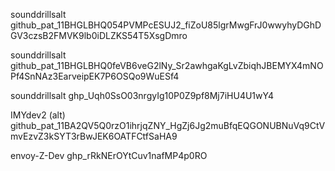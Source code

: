 sounddrillsalt
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

sounddrillsalt
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

sounddrillsalt
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

IMYdev2 (alt)
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

envoy-Z-Dev
ghp_rRkNErOYtCuv1nafMP4p0RO